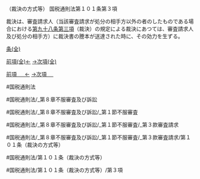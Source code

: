 （裁決の方式等）
国税通則法第１０１条第３項

裁決は、審査請求人（当該審査請求が処分の相手方以外の者のしたものである場合における[第九十八条第三項](国税通則法＿＿＿＿＿第９８条第３項)（裁決）の規定による裁決にあつては、審査請求人及び処分の相手方）に裁決書の謄本が送達された時に、その効力を生ずる。

[条(全)](国税通則法＿＿＿＿＿第１０１条_.md)

[前項(全)←](国税通則法＿＿＿＿＿第１０１条第２項_.md)    [→次項(全)](国税通則法＿＿＿＿＿第１０１条第４項_.md)

[前項 　 ←](国税通則法＿＿＿＿＿第１０１条第２項.md)    [→次項 　 ](国税通則法＿＿＿＿＿第１０１条第４項.md)



#国税通則法

#国税通則法/_第８章不服審査及び訴訟

#国税通則法/_第８章不服審査及び訴訟/_第１節不服審査

#国税通則法/_第８章不服審査及び訴訟/_第１節不服審査/_第３款審査請求

#国税通則法/_第８章不服審査及び訴訟/_第１節不服審査/_第３款審査請求/第１０１条（裁決の方式等）

#国税通則法/第１０１条（裁決の方式等）

#国税通則法/第１０１条（裁決の方式等）/第３項

